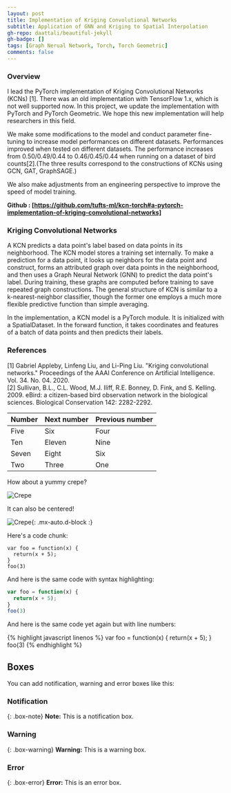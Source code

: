 ```yaml
---
layout: post
title: Implementation of Kriging Convolutional Networks
subtitle: Application of GNN and Kriging to Spatial Interpolation
gh-repo: daattali/beautiful-jekyll
gh-badge: []
tags: [Graph Nerual Network, Torch, Torch Geometric]
comments: false
---
```


### Overview

I lead the PyTorch implementation of Kriging Convolutional Networks (KCNs) [1]. There was an old implementation with TensorFlow 1.x, which is not well supported now. In this project, we update the implementation with PyTorch and PyTorch Geometric. We hope this new implementation will help researchers in this field. 

We make some modifications to the model and conduct parameter fine-tuning to increase model performances on different datasets. Performances improved when tested on different datasets. The performance increases from 0.50/0.49/0.44 to 0.46/0.45/0.44 when running on a dataset of bird counts[2].(The three results correspond to the constructions of KCNs using GCN, GAT, GraphSAGE.)

We also make adjustments from an engineering perspective to improve the speed of model training.

**Github : [https://github.com/tufts-ml/kcn-torch#a-pytorch-implementation-of-kriging-convolutional-networks]**

### Kriging Convolutional Networks

A KCN predicts a data point's label based on data points in its neighborhood. The KCN model stores a training set internally. To make a prediction for a data point, it looks up neighbors for the data point and construct, forms an attributed graph over data points in the neighborhood, and then uses a Graph Neural Network (GNN) to predict the data point's label. During training, these graphs are computed before training to save repeated graph constructions. The general structure of KCN is similar to a k-nearest-neighbor classifier, though the former one employs a much more flexible predictive function than simple averaging.

In the implementation, a KCN model is a PyTorch module. It is initialized with a SpatialDataset. In the forward function, it takes coordinates and features of a batch of data points and then predicts their labels.

### References

[1] Gabriel Appleby, Linfeng Liu, and Li-Ping Liu. "Kriging convolutional networks." Proceedings of the AAAI Conference on Artificial Intelligence. Vol. 34. No. 04. 2020.   
[2] Sullivan, B.L., C.L. Wood, M.J. Iliff, R.E. Bonney, D. Fink, and S. Kelling. 2009. eBird: a citizen-based bird observation network in the biological sciences. Biological Conservation 142: 2282-2292.

| Number | Next number | Previous number |
| :------ |:--- | :--- |
| Five | Six | Four |
| Ten | Eleven | Nine |
| Seven | Eight | Six |
| Two | Three | One |


How about a yummy crepe?

![Crepe](https://s3-media3.fl.yelpcdn.com/bphoto/cQ1Yoa75m2yUFFbY2xwuqw/348s.jpg)

It can also be centered!

![Crepe](https://s3-media3.fl.yelpcdn.com/bphoto/cQ1Yoa75m2yUFFbY2xwuqw/348s.jpg){: .mx-auto.d-block :}

Here's a code chunk:

~~~
var foo = function(x) {
  return(x + 5);
}
foo(3)
~~~

And here is the same code with syntax highlighting:

```javascript
var foo = function(x) {
  return(x + 5);
}
foo(3)
```

And here is the same code yet again but with line numbers:

{% highlight javascript linenos %}
var foo = function(x) {
  return(x + 5);
}
foo(3)
{% endhighlight %}

## Boxes
You can add notification, warning and error boxes like this:

### Notification

{: .box-note}
**Note:** This is a notification box.

### Warning

{: .box-warning}
**Warning:** This is a warning box.

### Error

{: .box-error}
**Error:** This is an error box.
